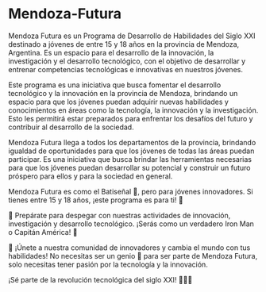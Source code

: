 # Mendoza-Futura
Mendoza Futura es un Programa de Desarrollo de Habilidades del Siglo XXI destinado a jóvenes de entre 15 y 18 años en la provincia de Mendoza, Argentina. Es un espacio para el desarrollo de la innovación, la investigación y el desarrollo tecnológico, con el objetivo de desarrollar y entrenar competencias tecnológicas e innovativas en nuestros jóvenes.

Este programa es una iniciativa que busca fomentar el desarrollo tecnológico y la innovación en la provincia de Mendoza, brindando un espacio para que los jóvenes puedan adquirir nuevas habilidades y conocimientos en áreas como la tecnología, la innovación y la investigación. Esto les permitirá estar preparados para enfrentar los desafíos del futuro y contribuir al desarrollo de la sociedad.

Mendoza Futura llega a todos los departamentos de la provincia, brindando igualdad de oportunidades para que los jóvenes de todas las áreas puedan participar. Es una iniciativa que busca brindar las herramientas necesarias para que los jóvenes puedan desarrollar su potencial y construir un futuro próspero para ellos y para la sociedad en general.

Mendoza Futura es como el Batiseñal 🦇, pero para jóvenes innovadores. Si tienes entre 15 y 18 años, ¡este programa es para ti! 🎉

🚀 Prepárate para despegar con nuestras actividades de innovación, investigación y desarrollo tecnológico. ¡Serás como un verdadero Iron Man o Capitán América! 💪

🌟 ¡Únete a nuestra comunidad de innovadores y cambia el mundo con tus habilidades! No necesitas ser un genio 🧠 para ser parte de Mendoza Futura, solo necesitas tener pasión por la tecnología y la innovación.

¡Sé parte de la revolución tecnológica del siglo XXI! 🚀🎉🌟
